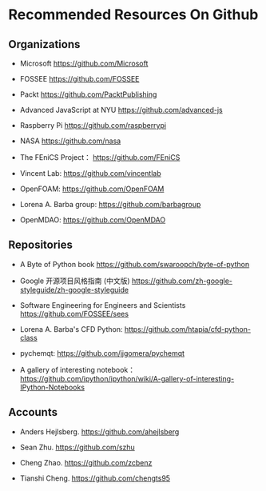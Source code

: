 # Recommended Resources On Github

## Organizations

* Microsoft https://github.com/Microsoft

* FOSSEE https://github.com/FOSSEE

* Packt https://github.com/PacktPublishing

* Advanced JavaScript at NYU https://github.com/advanced-js

* Raspberry Pi  https://github.com/raspberrypi

* NASA https://github.com/nasa

* The FEniCS Project： https://github.com/FEniCS

* Vincent Lab:  https://github.com/vincentlab

* OpenFOAM: https://github.com/OpenFOAM

* Lorena A. Barba group:  https://github.com/barbagroup

* OpenMDAO:  https://github.com/OpenMDAO

## Repositories

* A Byte of Python book https://github.com/swaroopch/byte-of-python

* Google 开源项目风格指南 (中文版) https://github.com/zh-google-styleguide/zh-google-styleguide

* Software Engineering for Engineers and Scientists  https://github.com/FOSSEE/sees

* Lorena A. Barba's CFD Python: https://github.com/htapia/cfd-python-class

* pychemqt: https://github.com/jjgomera/pychemqt

* A gallery of interesting notebook：https://github.com/ipython/ipython/wiki/A-gallery-of-interesting-IPython-Notebooks

## Accounts

* Anders Hejlsberg. https://github.com/ahejlsberg

* Sean Zhu. https://github.com/szhu

* Cheng Zhao. https://github.com/zcbenz

* Tianshi Cheng. https://github.com/chengts95




